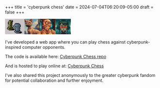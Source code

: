 +++
title = 'cyberpunk chess'
date = 2024-07-04T06:20:09-05:00
draft = false
+++


![Cyberpunk Chess Image](https://raw.githubusercontent.com/sergsmile/photos/main/cyberpunkchess.png)

I've developed a web app where you can play chess against cyberpunk-inspired computer opponents.

The code is available here: 
[Cyberpunk Chess repo](https://github.com/dxyz004/cc-testing-magenta)

And is hosted to play online at: 
[Cyberpunk Chess](https://cyberpunk-chess.vercel.app/)

I've also shared this project anonymously to the greater cyberpunk fandom for potential collaboration and further enjoyment.